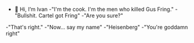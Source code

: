 - 👋 Hi, I’m Ivan
-"I'm the cook. I'm the men who killed Gus Fring."
-"Bullshit. Cartel got Fring"
-"Are you sure?"
<!---Mike proofs---!>
-"That's right."
-"Now... say my name"
-"Heisenberg"
-"You're goddamn right"

<!---
IvanSIdIT/IvanSIdIT is a ✨ special ✨ repository because its `README.md` (this file) appears on your GitHub profile.
You can click the Preview link to take a look at your changes.
--->


